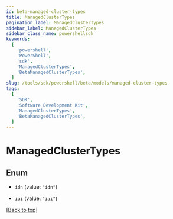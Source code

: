 ```yaml
---
id: beta-managed-cluster-types
title: ManagedClusterTypes
pagination_label: ManagedClusterTypes
sidebar_label: ManagedClusterTypes
sidebar_class_name: powershellsdk
keywords:
  [
    'powershell',
    'PowerShell',
    'sdk',
    'ManagedClusterTypes',
    'BetaManagedClusterTypes',
  ]
slug: /tools/sdk/powershell/beta/models/managed-cluster-types
tags:
  [
    'SDK',
    'Software Development Kit',
    'ManagedClusterTypes',
    'BetaManagedClusterTypes',
  ]
---
```


# ManagedClusterTypes

## Enum

- `idn` (value: `"idn"`)

- `iai` (value: `"iai"`)

[[Back to top]](#)
